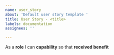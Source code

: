 ```yaml
---
name: user_story
about: 'Default user story template '
title: User Story - <title>
labels: documentation
assignees: ''

---
```


As a **role** I can **capability** so that **received benefit**
